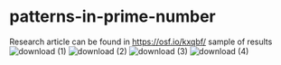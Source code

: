 # patterns-in-prime-number
Research article can be found in https://osf.io/kxqbf/
sample of results 
![download (1)](https://user-images.githubusercontent.com/25207866/186520285-6b35efcf-6001-47e0-9eca-ea3adfc6fee0.png)
![download (2)](https://user-images.githubusercontent.com/25207866/186520279-e9d3e605-4522-493e-931a-3ed90bfec92e.png)
![download (3)](https://user-images.githubusercontent.com/25207866/186520290-8f3e953c-278b-4276-8887-214526489cc6.png)
![download (4)](https://user-images.githubusercontent.com/25207866/186520288-81be9132-b79e-4581-9a55-ca16b32f1cab.png)
